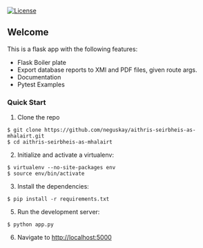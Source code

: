 [![License](https://img.shields.io/badge/License-Apache%202.0-blue.svg)](https://opensource.org/licenses/Apache-2.0)

## Welcome

This is a flask app with the following features:
- Flask Boiler plate
- Export database reports to XMl and PDF files, given route args.
- Documentation
- Pytest Examples



### Quick Start

1. Clone the repo
  ```
  $ git clone https://github.com/neguskay/aithris-seirbheis-as-mhalairt.git
  $ cd aithris-seirbheis-as-mhalairt
  ```

2. Initialize and activate a virtualenv:
  ```
  $ virtualenv --no-site-packages env
  $ source env/bin/activate
  ```

3. Install the dependencies:
  ```
  $ pip install -r requirements.txt
  ```

5. Run the development server:
  ```
  $ python app.py
  ```

6. Navigate to [http://localhost:5000](http://localhost:5000)



